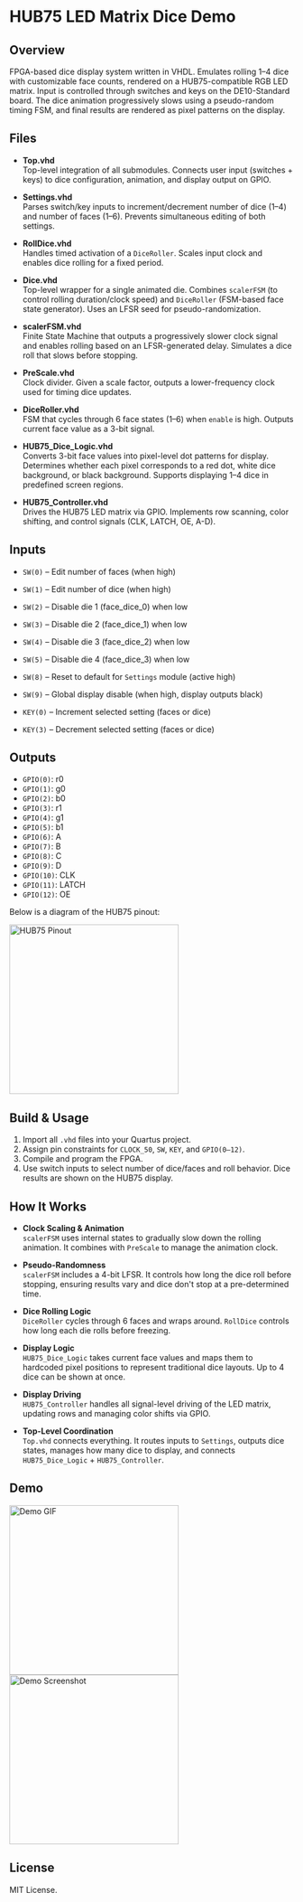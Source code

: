 # HUB75 LED Matrix Dice Demo

## Overview

FPGA-based dice display system written in VHDL. Emulates rolling 1–4 dice with customizable face counts, rendered on a HUB75-compatible RGB LED matrix. Input is controlled through switches and keys on the DE10-Standard board. The dice animation progressively slows using a pseudo-random timing FSM, and final results are rendered as pixel patterns on the display.

## Files

- **Top.vhd**  
  Top-level integration of all submodules. Connects user input (switches + keys) to dice configuration, animation, and display output on GPIO.

- **Settings.vhd**  
  Parses switch/key inputs to increment/decrement number of dice (1–4) and number of faces (1–6). Prevents simultaneous editing of both settings.

- **RollDice.vhd**  
  Handles timed activation of a `DiceRoller`. Scales input clock and enables dice rolling for a fixed period.

- **Dice.vhd**  
  Top-level wrapper for a single animated die. Combines `scalerFSM` (to control rolling duration/clock speed) and `DiceRoller` (FSM-based face state generator). Uses an LFSR seed for pseudo-randomization.

- **scalerFSM.vhd**  
  Finite State Machine that outputs a progressively slower clock signal and enables rolling based on an LFSR-generated delay. Simulates a dice roll that slows before stopping.

- **PreScale.vhd**  
  Clock divider. Given a scale factor, outputs a lower-frequency clock used for timing dice updates.

- **DiceRoller.vhd**  
  FSM that cycles through 6 face states (1–6) when `enable` is high. Outputs current face value as a 3-bit signal.

- **HUB75_Dice_Logic.vhd**  
  Converts 3-bit face values into pixel-level dot patterns for display. Determines whether each pixel corresponds to a red dot, white dice background, or black background. Supports displaying 1–4 dice in predefined screen regions.

- **HUB75_Controller.vhd**  
  Drives the HUB75 LED matrix via GPIO. Implements row scanning, color shifting, and control signals (CLK, LATCH, OE, A-D).

## Inputs

- `SW(0)` – Edit number of faces (when high)  
- `SW(1)` – Edit number of dice (when high)  
- `SW(2)` – Disable die 1 (face_dice_0) when low  
- `SW(3)` – Disable die 2 (face_dice_1) when low  
- `SW(4)` – Disable die 3 (face_dice_2) when low  
- `SW(5)` – Disable die 4 (face_dice_3) when low  
- `SW(8)` – Reset to default for `Settings` module (active high)  
- `SW(9)` – Global display disable (when high, display outputs black)

- `KEY(0)` – Increment selected setting (faces or dice)  
- `KEY(3)` – Decrement selected setting (faces or dice)

## Outputs

- `GPIO(0)`: r0  
- `GPIO(1)`: g0  
- `GPIO(2)`: b0  
- `GPIO(3)`: r1  
- `GPIO(4)`: g1  
- `GPIO(5)`: b1  
- `GPIO(6)`: A  
- `GPIO(7)`: B  
- `GPIO(8)`: C  
- `GPIO(9)`: D  
- `GPIO(10)`: CLK  
- `GPIO(11)`: LATCH  
- `GPIO(12)`: OE  

Below is a diagram of the HUB75 pinout:

<img src="https://github.com/user-attachments/assets/a5799262-1b16-42d2-af19-34fc6aae3521" width="300" alt="HUB75 Pinout">

## Build & Usage

1. Import all `.vhd` files into your Quartus project.  
2. Assign pin constraints for `CLOCK_50`, `SW`, `KEY`, and `GPIO(0–12)`.  
3. Compile and program the FPGA.  
4. Use switch inputs to select number of dice/faces and roll behavior. Dice results are shown on the HUB75 display.

## How It Works

- **Clock Scaling & Animation**  
  `scalerFSM` uses internal states to gradually slow down the rolling animation. It combines with `PreScale` to manage the animation clock.

- **Pseudo-Randomness**  
  `scalerFSM` includes a 4-bit LFSR. It controls how long the dice roll before stopping, ensuring results vary and dice don't stop at a pre-determined time.

- **Dice Rolling Logic**  
  `DiceRoller` cycles through 6 faces and wraps around. `RollDice` controls how long each die rolls before freezing.

- **Display Logic**  
  `HUB75_Dice_Logic` takes current face values and maps them to hardcoded pixel positions to represent traditional dice layouts. Up to 4 dice can be shown at once.

- **Display Driving**  
  `HUB75_Controller` handles all signal-level driving of the LED matrix, updating rows and managing color shifts via GPIO.

- **Top-Level Coordination**  
  `Top.vhd` connects everything. It routes inputs to `Settings`, outputs dice states, manages how many dice to display, and connects `HUB75_Dice_Logic` + `HUB75_Controller`.

## Demo

<p float="left">
  <img src="https://github.com/user-attachments/assets/f2a9a52b-798d-44eb-bf11-ddd995458b77" width="300" alt="Demo GIF">
  <img src="https://github.com/user-attachments/assets/ed5c34d6-7f70-424f-8328-526f218f4c46" width="300" alt="Demo Screenshot">
</p>

## License

MIT License.